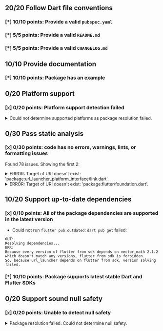 ## 20/20 Follow Dart file conventions

### [*] 10/10 points: Provide a valid `pubspec.yaml`


### [*] 5/5 points: Provide a valid `README.md`


### [*] 5/5 points: Provide a valid `CHANGELOG.md`


## 10/10 Provide documentation

### [*] 10/10 points: Package has an example


## 0/20 Platform support

### [x] 0/20 points: Platform support detection failed

<details>
<summary>
Could not determine supported platforms as package resolution failed.
</summary>

Run `flutter pub get` for more information.
</details>

## 0/30 Pass static analysis

### [x] 0/30 points: code has no errors, warnings, lints, or formatting issues

Found 78 issues. Showing the first 2:

<details>
<summary>
ERROR: Target of URI doesn't exist: 'package:url_launcher_platform_interface/link.dart'.
</summary>

`lib/link.dart:5:8`

```
  ╷
5 │ export 'package:url_launcher_platform_interface/link.dart'
  │        ^^^^^^^^^^^^^^^^^^^^^^^^^^^^^^^^^^^^^^^^^^^^^^^^^^^
  ╵
```

To reproduce make sure you are using the [lints_core](https://pub.dev/packages/lints) and run `flutter analyze lib/link.dart`
</details>
<details>
<summary>
ERROR: Target of URI doesn't exist: 'package:flutter/foundation.dart'.
</summary>

`lib/src/legacy_api.dart:7:8`

```
  ╷
7 │ import 'package:flutter/foundation.dart';
  │        ^^^^^^^^^^^^^^^^^^^^^^^^^^^^^^^^^
  ╵
```

To reproduce make sure you are using the [lints_core](https://pub.dev/packages/lints) and run `flutter analyze lib/src/legacy_api.dart`
</details>

## 10/20 Support up-to-date dependencies

### [x] 0/10 points: All of the package dependencies are supported in the latest version

* Could not run `flutter pub outdated`: `dart pub get` failed:

```
OUT:
Resolving dependencies...
ERR:
Because every version of flutter from sdk depends on vector_math 2.1.2 which doesn't match any versions, flutter from sdk is forbidden.
So, because url_launcher depends on flutter from sdk, version solving failed.
```

### [*] 10/10 points: Package supports latest stable Dart and Flutter SDKs


## 0/20 Support sound null safety

### [x] 0/20 points: Unable to detect null safety

<details>
<summary>
Package resolution failed. Could not determine null safety.
</summary>

Run `dart pub get` for more information.
</details>